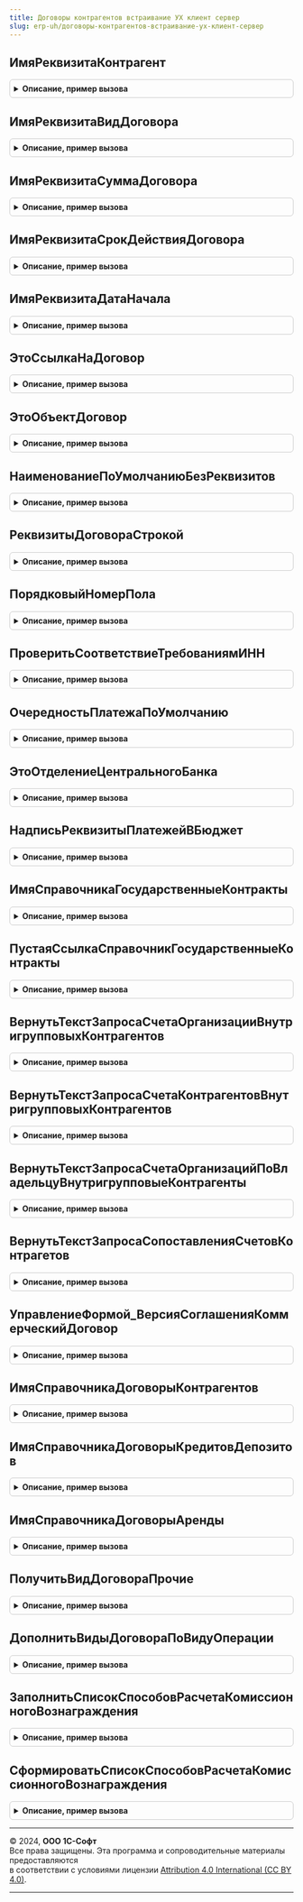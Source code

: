 ```yaml
---
title: Договоры контрагентов встраивание УХ клиент сервер
slug: erp-uh/договоры-контрагентов-встраивание-ух-клиент-сервер
---
```



## ИмяРеквизитаКонтрагент
<details style="margin: 1em 0; padding: 0.5em; border: 1px solid #ccc; border-radius: 6px;">

<summary style="font-weight: bold; cursor: pointer;">Описание, пример вызова</summary>

```bsl

Функция ИмяРеквизитаКонтрагент(ТипФИ = Неопределено) Экспорт
```

Пример вызова
```bsl
Результат = ДоговорыКонтрагентовВстраиваниеУХКлиентСервер.ИмяРеквизитаКонтрагент(ТипФИ);
```
</details>

## ИмяРеквизитаВидДоговора
<details style="margin: 1em 0; padding: 0.5em; border: 1px solid #ccc; border-radius: 6px;">

<summary style="font-weight: bold; cursor: pointer;">Описание, пример вызова</summary>

```bsl

Функция ИмяРеквизитаВидДоговора(ВидДоговораУХ) Экспорт
```

Пример вызова
```bsl
Результат = ДоговорыКонтрагентовВстраиваниеУХКлиентСервер.ИмяРеквизитаВидДоговора(ВидДоговораУХ) 
```
</details>

## ИмяРеквизитаСуммаДоговора
<details style="margin: 1em 0; padding: 0.5em; border: 1px solid #ccc; border-radius: 6px;">

<summary style="font-weight: bold; cursor: pointer;">Описание, пример вызова</summary>

```bsl

Функция ИмяРеквизитаСуммаДоговора(ТипДоговора = Неопределено) Экспорт
```

Пример вызова
```bsl
Результат = ДоговорыКонтрагентовВстраиваниеУХКлиентСервер.ИмяРеквизитаСуммаДоговора(ТипДоговора);
```
</details>

## ИмяРеквизитаСрокДействияДоговора
<details style="margin: 1em 0; padding: 0.5em; border: 1px solid #ccc; border-radius: 6px;">

<summary style="font-weight: bold; cursor: pointer;">Описание, пример вызова</summary>

```bsl

Функция ИмяРеквизитаСрокДействияДоговора(ТипДоговора = Неопределено) Экспорт
```

Пример вызова
```bsl
Результат = ДоговорыКонтрагентовВстраиваниеУХКлиентСервер.ИмяРеквизитаСрокДействияДоговора(ТипДоговора);
```
</details>

## ИмяРеквизитаДатаНачала
<details style="margin: 1em 0; padding: 0.5em; border: 1px solid #ccc; border-radius: 6px;">

<summary style="font-weight: bold; cursor: pointer;">Описание, пример вызова</summary>

```bsl

Функция ИмяРеквизитаДатаНачала(ТипФИ = Неопределено) Экспорт
```

Пример вызова
```bsl
Результат = ДоговорыКонтрагентовВстраиваниеУХКлиентСервер.ИмяРеквизитаДатаНачала(ТипФИ);
```
</details>

## ЭтоСсылкаНаДоговор
<details style="margin: 1em 0; padding: 0.5em; border: 1px solid #ccc; border-radius: 6px;">

<summary style="font-weight: bold; cursor: pointer;">Описание, пример вызова</summary>

```bsl

Функция ЭтоСсылкаНаДоговор(ПроверяемоеЗначение) Экспорт
```

Пример вызова
```bsl
Результат = ДоговорыКонтрагентовВстраиваниеУХКлиентСервер.ЭтоСсылкаНаДоговор(ПроверяемоеЗначение) 
```
</details>

## ЭтоОбъектДоговор
<details style="margin: 1em 0; padding: 0.5em; border: 1px solid #ccc; border-radius: 6px;">

<summary style="font-weight: bold; cursor: pointer;">Описание, пример вызова</summary>

```bsl

Функция ЭтоОбъектДоговор(ПроверяемоеЗначение) Экспорт
```

Пример вызова
```bsl
Результат = ДоговорыКонтрагентовВстраиваниеУХКлиентСервер.ЭтоОбъектДоговор(ПроверяемоеЗначение) 
```
</details>

## НаименованиеПоУмолчаниюБезРеквизитов
<details style="margin: 1em 0; padding: 0.5em; border: 1px solid #ccc; border-radius: 6px;">

<summary style="font-weight: bold; cursor: pointer;">Описание, пример вызова</summary>

```bsl

Функция НаименованиеПоУмолчаниюБезРеквизитов() Экспорт
```

Пример вызова
```bsl
Результат = ДоговорыКонтрагентовВстраиваниеУХКлиентСервер.НаименованиеПоУмолчаниюБезРеквизитов() 
```
</details>

## РеквизитыДоговораСтрокой
<details style="margin: 1em 0; padding: 0.5em; border: 1px solid #ccc; border-radius: 6px;">

<summary style="font-weight: bold; cursor: pointer;">Описание, пример вызова</summary>

```bsl

Функция РеквизитыДоговораСтрокой(Номер, Дата) Экспорт
```

Пример вызова
```bsl
Результат = ДоговорыКонтрагентовВстраиваниеУХКлиентСервер.РеквизитыДоговораСтрокой(Номер, Дата) 
```
</details>

## ПорядковыйНомерПола
<details style="margin: 1em 0; padding: 0.5em; border: 1px solid #ccc; border-radius: 6px;">

<summary style="font-weight: bold; cursor: pointer;">Описание, пример вызова</summary>

```bsl

Функция ПорядковыйНомерПола(Пол) Экспорт
```

Пример вызова
```bsl
Результат = ДоговорыКонтрагентовВстраиваниеУХКлиентСервер.ПорядковыйНомерПола(Пол) 
```
</details>

## ПроверитьСоответствиеТребованиямИНН
<details style="margin: 1em 0; padding: 0.5em; border: 1px solid #ccc; border-radius: 6px;">

<summary style="font-weight: bold; cursor: pointer;">Описание, пример вызова</summary>

```bsl

Функция ПроверитьСоответствиеТребованиямИНН(Знач ИНН, Знач ЭтоЮрЛицо) Экспорт
```

Пример вызова
```bsl
Результат = ДоговорыКонтрагентовВстраиваниеУХКлиентСервер.ПроверитьСоответствиеТребованиямИНН(ИНН, ЭтоЮрЛицо) 
```
</details>

## ОчередностьПлатежаПоУмолчанию
<details style="margin: 1em 0; padding: 0.5em; border: 1px solid #ccc; border-radius: 6px;">

<summary style="font-weight: bold; cursor: pointer;">Описание, пример вызова</summary>

```bsl

Функция ОчередностьПлатежаПоУмолчанию() Экспорт
```

Пример вызова
```bsl
Результат = ДоговорыКонтрагентовВстраиваниеУХКлиентСервер.ОчередностьПлатежаПоУмолчанию() 
```
</details>

## ЭтоОтделениеЦентральногоБанка
<details style="margin: 1em 0; padding: 0.5em; border: 1px solid #ccc; border-radius: 6px;">

<summary style="font-weight: bold; cursor: pointer;">Описание, пример вызова</summary>

```bsl

Функция ЭтоОтделениеЦентральногоБанка(БИК) Экспорт
```

Пример вызова
```bsl
Результат = ДоговорыКонтрагентовВстраиваниеУХКлиентСервер.ЭтоОтделениеЦентральногоБанка(БИК) 
```
</details>

## НадписьРеквизитыПлатежейВБюджет
<details style="margin: 1em 0; padding: 0.5em; border: 1px solid #ccc; border-radius: 6px;">

<summary style="font-weight: bold; cursor: pointer;">Описание, пример вызова</summary>

```bsl

Функция НадписьРеквизитыПлатежейВБюджет(ДокументОбъект) Экспорт
```

Пример вызова
```bsl
Результат = ДоговорыКонтрагентовВстраиваниеУХКлиентСервер.НадписьРеквизитыПлатежейВБюджет(ДокументОбъект) 
```
</details>

## ИмяСправочникаГосударственныеКонтракты
<details style="margin: 1em 0; padding: 0.5em; border: 1px solid #ccc; border-radius: 6px;">

<summary style="font-weight: bold; cursor: pointer;">Описание, пример вызова</summary>

```bsl

Функция ИмяСправочникаГосударственныеКонтракты() Экспорт
```

Пример вызова
```bsl
Результат = ДоговорыКонтрагентовВстраиваниеУХКлиентСервер.ИмяСправочникаГосударственныеКонтракты() 
```
</details>

## ПустаяСсылкаСправочникГосударственныеКонтракты
<details style="margin: 1em 0; padding: 0.5em; border: 1px solid #ccc; border-radius: 6px;">

<summary style="font-weight: bold; cursor: pointer;">Описание, пример вызова</summary>

```bsl

Функция ПустаяСсылкаСправочникГосударственныеКонтракты() Экспорт
```

Пример вызова
```bsl
Результат = ДоговорыКонтрагентовВстраиваниеУХКлиентСервер.ПустаяСсылкаСправочникГосударственныеКонтракты() 
```
</details>

## ВернутьТекстЗапросаСчетаОрганизацииВнутригрупповыхКонтрагентов
<details style="margin: 1em 0; padding: 0.5em; border: 1px solid #ccc; border-radius: 6px;">

<summary style="font-weight: bold; cursor: pointer;">Описание, пример вызова</summary>

```bsl

Функция ВернутьТекстЗапросаСчетаОрганизацииВнутригрупповыхКонтрагентов() Экспорт
```

Пример вызова
```bsl
Результат = ДоговорыКонтрагентовВстраиваниеУХКлиентСервер.ВернутьТекстЗапросаСчетаОрганизацииВнутригрупповыхКонтрагентов() 
```
</details>

## ВернутьТекстЗапросаСчетаКонтрагентовВнутригрупповыхКонтрагентов
<details style="margin: 1em 0; padding: 0.5em; border: 1px solid #ccc; border-radius: 6px;">

<summary style="font-weight: bold; cursor: pointer;">Описание, пример вызова</summary>

```bsl

Функция ВернутьТекстЗапросаСчетаКонтрагентовВнутригрупповыхКонтрагентов() Экспорт
```

Пример вызова
```bsl
Результат = ДоговорыКонтрагентовВстраиваниеУХКлиентСервер.ВернутьТекстЗапросаСчетаКонтрагентовВнутригрупповыхКонтрагентов() 
```
</details>

## ВернутьТекстЗапросаСчетаОрганизацийПоВладельцуВнутригрупповыеКонтрагенты
<details style="margin: 1em 0; padding: 0.5em; border: 1px solid #ccc; border-radius: 6px;">

<summary style="font-weight: bold; cursor: pointer;">Описание, пример вызова</summary>

```bsl

Функция ВернутьТекстЗапросаСчетаОрганизацийПоВладельцуВнутригрупповыеКонтрагенты() Экспорт
```

Пример вызова
```bsl
Результат = ДоговорыКонтрагентовВстраиваниеУХКлиентСервер.ВернутьТекстЗапросаСчетаОрганизацийПоВладельцуВнутригрупповыеКонтрагенты() 
```
</details>

## ВернутьТекстЗапросаСопоставленияСчетовКонтрагетов
<details style="margin: 1em 0; padding: 0.5em; border: 1px solid #ccc; border-radius: 6px;">

<summary style="font-weight: bold; cursor: pointer;">Описание, пример вызова</summary>

```bsl

Функция ВернутьТекстЗапросаСопоставленияСчетовКонтрагетов() Экспорт
```

Пример вызова
```bsl
Результат = ДоговорыКонтрагентовВстраиваниеУХКлиентСервер.ВернутьТекстЗапросаСопоставленияСчетовКонтрагетов() 
```
</details>

## УправлениеФормой_ВерсияСоглашенияКоммерческийДоговор
<details style="margin: 1em 0; padding: 0.5em; border: 1px solid #ccc; border-radius: 6px;">

<summary style="font-weight: bold; cursor: pointer;">Описание, пример вызова</summary>

```bsl

Процедура УправлениеФормой_ВерсияСоглашенияКоммерческийДоговор(Форма) Экспорт
```

Пример вызова
```bsl
ДоговорыКонтрагентовВстраиваниеУХКлиентСервер.УправлениеФормой_ВерсияСоглашенияКоммерческийДоговор(Форма) 
```
</details>

## ИмяСправочникаДоговорыКонтрагентов
<details style="margin: 1em 0; padding: 0.5em; border: 1px solid #ccc; border-radius: 6px;">

<summary style="font-weight: bold; cursor: pointer;">Описание, пример вызова</summary>

```bsl

Функция ИмяСправочникаДоговорыКонтрагентов() Экспорт
```

Пример вызова
```bsl
Результат = ДоговорыКонтрагентовВстраиваниеУХКлиентСервер.ИмяСправочникаДоговорыКонтрагентов() 
```
</details>

## ИмяСправочникаДоговорыКредитовДепозитов
<details style="margin: 1em 0; padding: 0.5em; border: 1px solid #ccc; border-radius: 6px;">

<summary style="font-weight: bold; cursor: pointer;">Описание, пример вызова</summary>

```bsl

Функция ИмяСправочникаДоговорыКредитовДепозитов() Экспорт
```

Пример вызова
```bsl
Результат = ДоговорыКонтрагентовВстраиваниеУХКлиентСервер.ИмяСправочникаДоговорыКредитовДепозитов() 
```
</details>

## ИмяСправочникаДоговорыАренды
<details style="margin: 1em 0; padding: 0.5em; border: 1px solid #ccc; border-radius: 6px;">

<summary style="font-weight: bold; cursor: pointer;">Описание, пример вызова</summary>

```bsl

Функция ИмяСправочникаДоговорыАренды() Экспорт
```

Пример вызова
```bsl
Результат = ДоговорыКонтрагентовВстраиваниеУХКлиентСервер.ИмяСправочникаДоговорыАренды() 
```
</details>

## ПолучитьВидДоговораПрочие
<details style="margin: 1em 0; padding: 0.5em; border: 1px solid #ccc; border-radius: 6px;">

<summary style="font-weight: bold; cursor: pointer;">Описание, пример вызова</summary>

```bsl

Функция ПолучитьВидДоговораПрочие() Экспорт
```

Пример вызова
```bsl
Результат = ДоговорыКонтрагентовВстраиваниеУХКлиентСервер.ПолучитьВидДоговораПрочие() 
```
</details>

## ДополнитьВидыДоговораПоВидуОперации
<details style="margin: 1em 0; padding: 0.5em; border: 1px solid #ccc; border-radius: 6px;">

<summary style="font-weight: bold; cursor: pointer;">Описание, пример вызова</summary>

```bsl

Процедура ДополнитьВидыДоговораПоВидуОперации(ВидДоговораПоВидуОпераций, НаборыВидовДоговора) Экспорт
```

Пример вызова
```bsl
ДоговорыКонтрагентовВстраиваниеУХКлиентСервер.ДополнитьВидыДоговораПоВидуОперации(ВидДоговораПоВидуОпераций, НаборыВидовДоговора) 
```
</details>

## ЗаполнитьСписокСпособовРасчетаКомиссионногоВознаграждения
<details style="margin: 1em 0; padding: 0.5em; border: 1px solid #ccc; border-radius: 6px;">

<summary style="font-weight: bold; cursor: pointer;">Описание, пример вызова</summary>

```bsl

Процедура ЗаполнитьСписокСпособовРасчетаКомиссионногоВознаграждения(Форма) Экспорт
```

Пример вызова
```bsl
ДоговорыКонтрагентовВстраиваниеУХКлиентСервер.ЗаполнитьСписокСпособовРасчетаКомиссионногоВознаграждения(Форма) 
```
</details>

## СформироватьСписокСпособовРасчетаКомиссионногоВознаграждения
<details style="margin: 1em 0; padding: 0.5em; border: 1px solid #ccc; border-radius: 6px;">

<summary style="font-weight: bold; cursor: pointer;">Описание, пример вызова</summary>

```bsl

// Функция формирует список доступных способов расчета комиссионного вознаграждения,
// в зависимости от типа комиссиионного договора
//
Функция СформироватьСписокСпособовРасчетаКомиссионногоВознаграждения(ЭтоКомиссияПоЗакупке) Экспорт
```

Пример вызова
```bsl
Результат = ДоговорыКонтрагентовВстраиваниеУХКлиентСервер.СформироватьСписокСпособовРасчетаКомиссионногоВознаграждения(ЭтоКомиссияПоЗакупке) 
```
</details>

---

© 2024, **ООО 1С-Софт**  
Все права защищены. Эта программа и сопроводительные материалы предоставляются  
в соответствии с условиями лицензии [Attribution 4.0 International (CC BY 4.0)](https://creativecommons.org/licenses/by/4.0/legalcode).

---
